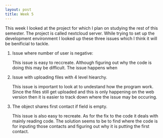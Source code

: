 ```yaml
---
layout: post
title: Week 5
---
```



This week I looked at the project for which I plan on studying the rest of this semester. The project is called nextcloud server. While trying to set up the development environment I looked up these three issues which I think it will be benificial to tackle.

1. Issue where number of user is negative:

	This issue is easy to reccreate. Although figuring out why the code is doing this may be difficult. The issue happens when 
	
2. Issue with uploading files with 4 level hiearchy. 
	
	This issue is important to look at to undestand how the program work. Since the files still get uploaded and this is only happening on the web version then it is easier to track down where the issue may be occuring. 
	
3. The object shares first contact if field is empty.

	This issue is also easy to recreate. As for the fix to the code it deals with mainly reading code. The solution seems to be to find where the code is for inputing those contacts and figuring out why it is putting the first contact.
	
